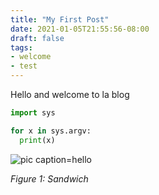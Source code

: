 ```yaml
---
title: "My First Post"
date: 2021-01-05T21:55:56-08:00
draft: false
tags: 
- welcome
- test
---
```


Hello and welcome to la blog

```python
import sys

for x in sys.argv:
  print(x)
```
![pic caption=hello](/posts/my-first-post/picture1.png)

_Figure 1: Sandwich_
